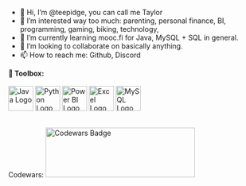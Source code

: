 <!---
teepidge/teepidge is a ✨ special ✨ repository because its `README.md` (this file) appears on your GitHub profile.
You can click the Preview link to take a look at your changes.
--->


- 👋 Hi, I’m @teepidge, you can call me Taylor
- 👀 I’m interested way too much: parenting, personal finance, BI, programming, gaming, biking, technology, 
- 🌱 I’m currently learning mooc.fi for Java, MySQL + SQL in general.
- 💞️ I’m looking to collaborate on basically anything.  
- 📫 How to reach me: Github, Discord


<b> 🧰 Toolbox: </b>
<br/><br/>
<img src="https://cdn.worldvectorlogo.com/logos/java-4.svg" alt="Java Logo" width="50" height="50"/> <img src="https://cdn.worldvectorlogo.com/logos/python-3.svg" alt="Python Logo" width="50" height="50"/> <img src="https://cdn.worldvectorlogo.com/logos/power-bi.svg" alt="Power BI Logo" width="50" height="50"/> <img src="https://cdn.worldvectorlogo.com/logos/excel-4.svg" alt="Excel Logo" width="50" height="50"/> <img src="https://cdn.worldvectorlogo.com/logos/mysql-6.svg" alt="MySQL Logo" width="50" height="50"/> 

<br>
Codewars:
<img src="https://www.codewars.com/users/teepidge/badges/large" alt="Codewars Badge" width="300" height="100"/>
